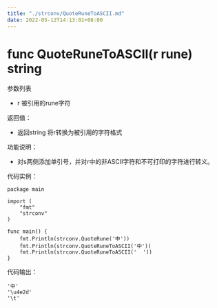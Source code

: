 ```yaml
---
title: "./strconv/QuoteRuneToASCII.md"
date: 2022-05-12T14:13:01+08:00
---
```

# func QuoteRuneToASCII(r rune) string

参数列表

- r     被引用的rune字符

返回值：

- 返回string 将r转换为被引用的字符格式

功能说明：

- 对s两侧添加单引号，并对r中的非ASCII字符和不可打印的字符进行转义。

代码实例：

    package main
    
    import (
        "fmt"
        "strconv"
    )
    
    func main() {
        fmt.Println(strconv.QuoteRune('中'))
        fmt.Println(strconv.QuoteRuneToASCII('中'))
        fmt.Println(strconv.QuoteRuneToASCII('	'))
    }

代码输出：

    '中'
    '\u4e2d'
    '\t'